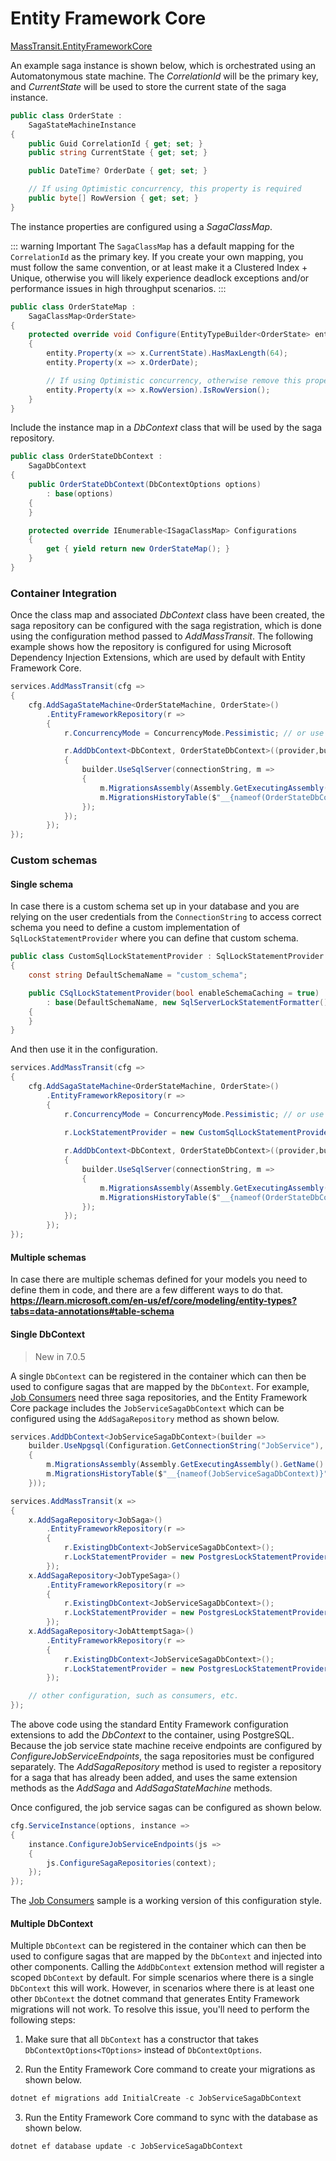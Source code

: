 # Entity Framework Core

[MassTransit.EntityFrameworkCore](https://www.nuget.org/packages/MassTransit.EntityFrameworkCore)

An example saga instance is shown below, which is orchestrated using an Automatonymous state machine. The _CorrelationId_ will be the primary key, and _CurrentState_ will be used to store the current state of the saga instance. 

```cs
public class OrderState :
    SagaStateMachineInstance
{
    public Guid CorrelationId { get; set; }
    public string CurrentState { get; set; }

    public DateTime? OrderDate { get; set; }

    // If using Optimistic concurrency, this property is required
    public byte[] RowVersion { get; set; }
}
```

The instance properties are configured using a _SagaClassMap_. 

::: warning Important
The `SagaClassMap` has a default mapping for the `CorrelationId` as the primary key. If you create your own mapping, you must follow the same convention, or at least make it a Clustered Index + Unique, otherwise you will likely experience deadlock exceptions and/or performance issues in high throughput scenarios.
:::

```cs
public class OrderStateMap : 
    SagaClassMap<OrderState>
{
    protected override void Configure(EntityTypeBuilder<OrderState> entity, ModelBuilder model)
    {
        entity.Property(x => x.CurrentState).HasMaxLength(64);
        entity.Property(x => x.OrderDate);

        // If using Optimistic concurrency, otherwise remove this property
        entity.Property(x => x.RowVersion).IsRowVersion();
    }
}
```

Include the instance map in a _DbContext_ class that will be used by the saga repository.

```cs
public class OrderStateDbContext : 
    SagaDbContext
{
    public OrderStateDbContext(DbContextOptions options)
        : base(options)
    {
    }

    protected override IEnumerable<ISagaClassMap> Configurations
    {
        get { yield return new OrderStateMap(); }
    }
}
```

### Container Integration

Once the class map and associated _DbContext_ class have been created, the saga repository can be configured with the saga registration, which is done using the configuration method passed to _AddMassTransit_. The following example shows how the repository is configured for using Microsoft Dependency Injection Extensions, which are used by default with Entity Framework Core.

```cs
services.AddMassTransit(cfg =>
{
    cfg.AddSagaStateMachine<OrderStateMachine, OrderState>()
        .EntityFrameworkRepository(r =>
        {
            r.ConcurrencyMode = ConcurrencyMode.Pessimistic; // or use Optimistic, which requires RowVersion

            r.AddDbContext<DbContext, OrderStateDbContext>((provider,builder) =>
            {
                builder.UseSqlServer(connectionString, m =>
                {
                    m.MigrationsAssembly(Assembly.GetExecutingAssembly().GetName().Name);
                    m.MigrationsHistoryTable($"__{nameof(OrderStateDbContext)}");
                });
            });
        });
});
```

### Custom schemas

#### Single schema

In case there is a custom schema set up in your database and you are relying on the user credentials from the `ConnectionString` to access correct schema you need to define a custom implementation of `SqlLockStatementProvider` where you can define that custom schema.

```cs
public class CustomSqlLockStatementProvider : SqlLockStatementProvider
{
    const string DefaultSchemaName = "custom_schema";

    public CSqlLockStatementProvider(bool enableSchemaCaching = true)
        : base(DefaultSchemaName, new SqlServerLockStatementFormatter(), enableSchemaCaching)
    {
    }
} 
```

And then use it in the configuration.

```cs
services.AddMassTransit(cfg =>
{
    cfg.AddSagaStateMachine<OrderStateMachine, OrderState>()
        .EntityFrameworkRepository(r =>
        {
            r.ConcurrencyMode = ConcurrencyMode.Pessimistic; // or use Optimistic, which requires RowVersion
            
            r.LockStatementProvider = new CustomSqlLockStatementProvider();

            r.AddDbContext<DbContext, OrderStateDbContext>((provider,builder) =>
            {
                builder.UseSqlServer(connectionString, m =>
                {
                    m.MigrationsAssembly(Assembly.GetExecutingAssembly().GetName().Name);
                    m.MigrationsHistoryTable($"__{nameof(OrderStateDbContext)}");
                });
            });
        });
});
```

#### Multiple schemas

In case there are multiple schemas defined for your models you need to define them in code, and there are a few different ways to do that.
**https://learn.microsoft.com/en-us/ef/core/modeling/entity-types?tabs=data-annotations#table-schema**


#### Single DbContext

> New in 7.0.5

A single `DbContext` can be registered in the container which can then be used to configure sagas that are mapped by the `DbContext`. For example, [Job Consumers](/advanced/job-consumers) need three saga repositories, and the Entity Framework Core package includes the `JobServiceSagaDbContext` which can be configured using the `AddSagaRepository` method as shown below.

```cs
services.AddDbContext<JobServiceSagaDbContext>(builder =>
    builder.UseNpgsql(Configuration.GetConnectionString("JobService"), m =>
    {
        m.MigrationsAssembly(Assembly.GetExecutingAssembly().GetName().Name);
        m.MigrationsHistoryTable($"__{nameof(JobServiceSagaDbContext)}");
    }));

services.AddMassTransit(x =>
{
    x.AddSagaRepository<JobSaga>()
        .EntityFrameworkRepository(r =>
        {
            r.ExistingDbContext<JobServiceSagaDbContext>();
            r.LockStatementProvider = new PostgresLockStatementProvider();
        });
    x.AddSagaRepository<JobTypeSaga>()
        .EntityFrameworkRepository(r =>
        {
            r.ExistingDbContext<JobServiceSagaDbContext>();
            r.LockStatementProvider = new PostgresLockStatementProvider();
        });
    x.AddSagaRepository<JobAttemptSaga>()
        .EntityFrameworkRepository(r =>
        {
            r.ExistingDbContext<JobServiceSagaDbContext>();
            r.LockStatementProvider = new PostgresLockStatementProvider();
        });

    // other configuration, such as consumers, etc.
});
```

The above code using the standard Entity Framework configuration extensions to add the _DbContext_ to the container, using PostgreSQL. Because the job service state machine receive endpoints are configured by _ConfigureJobServiceEndpoints_, the saga repositories must be configured separately. The _AddSagaRepository_ method is used to register a repository for a saga that has already been added, and uses the same extension methods as the _AddSaga_ and _AddSagaStateMachine_ methods.

Once configured, the job service sagas can be configured as shown below.

```cs
cfg.ServiceInstance(options, instance =>
{
    instance.ConfigureJobServiceEndpoints(js =>
    {
        js.ConfigureSagaRepositories(context);
    });
});
```

The [Job Consumers](https://github.com/MassTransit/Sample-JobConsumers) sample is a working version of this configuration style.


#### Multiple DbContext

Multiple `DbContext` can be registered in the container which can then be used to configure sagas that are mapped by the `DbContext` and injected into other components. Calling the ```AddDbContext``` extension method will register a scoped ```DbContext``` by default. For simple scenarios where there is a single ```DbContext``` this will work. However, in scenarios where there is at least one other ```DbContext``` the dotnet command that generates Entity Framework migrations will not work. To resolve this issue, you'll need to perform the following steps:
1. Make sure that all ```DbContext``` has a constructor that takes ```DbContextOptions<TOptions>``` instead of ```DbContextOptions```.

2. Run the Entity Framework Core command to create your migrations as shown below.

```cs
dotnet ef migrations add InitialCreate -c JobServiceSagaDbContext
```

3. Run the Entity Framework Core command to sync with the database as shown below.
 
 ```cs
 dotnet ef database update -c JobServiceSagaDbContext
 ```


